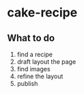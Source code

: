 # cake-recipe

## What to do

1. find a recipe
2. draft layout the page
3. find images
4. refine the layout
5. publish
